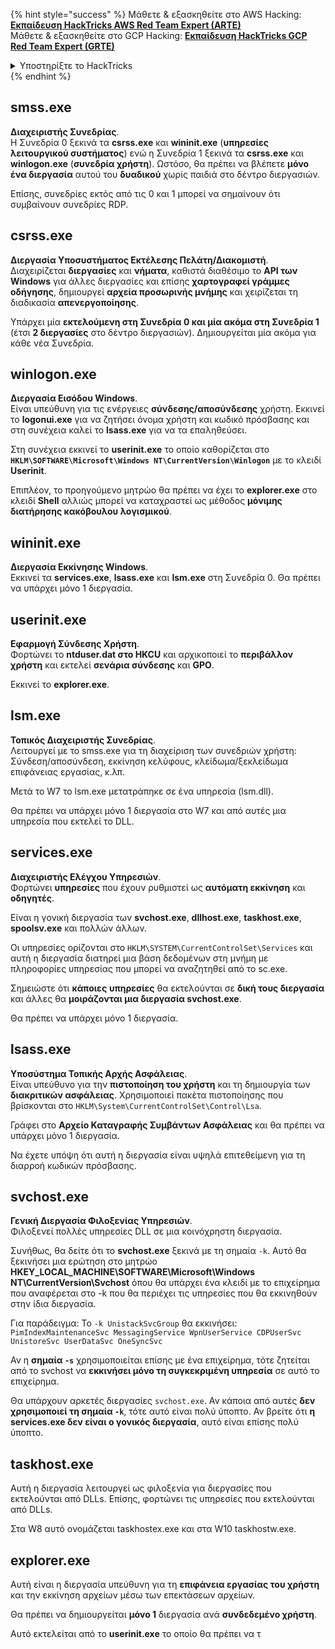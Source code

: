 {% hint style="success" %}
Μάθετε & εξασκηθείτε στο AWS Hacking:<img src="/.gitbook/assets/arte.png" alt="" data-size="line">[**Εκπαίδευση HackTricks AWS Red Team Expert (ARTE)**](https://training.hacktricks.xyz/courses/arte)<img src="/.gitbook/assets/arte.png" alt="" data-size="line">\
Μάθετε & εξασκηθείτε στο GCP Hacking: <img src="/.gitbook/assets/grte.png" alt="" data-size="line">[**Εκπαίδευση HackTricks GCP Red Team Expert (GRTE)**<img src="/.gitbook/assets/grte.png" alt="" data-size="line">](https://training.hacktricks.xyz/courses/grte)

<details>

<summary>Υποστηρίξτε το HackTricks</summary>

* Ελέγξτε τα [**σχέδια συνδρομής**](https://github.com/sponsors/carlospolop)!
* **Εγγραφείτε** στην 💬 [**ομάδα Discord**](https://discord.gg/hRep4RUj7f) ή στην [**ομάδα telegram**](https://t.me/peass) ή **ακολουθήστε** μας στο **Twitter** 🐦 [**@hacktricks\_live**](https://twitter.com/hacktricks\_live)**.**
* **Μοιραστείτε τεχνικές χάκερ καταθέτοντας PRs** στα αποθετήρια του [**HackTricks**](https://github.com/carlospolop/hacktricks) και του [**HackTricks Cloud**](https://github.com/carlospolop/hacktricks-cloud).

</details>
{% endhint %}


## smss.exe

**Διαχειριστής Συνεδρίας**.\
Η Συνεδρία 0 ξεκινά τα **csrss.exe** και **wininit.exe** (**υπηρεσίες λειτουργικού συστήματος**) ενώ η Συνεδρία 1 ξεκινά τα **csrss.exe** και **winlogon.exe** (**συνεδρία χρήστη**). Ωστόσο, θα πρέπει να βλέπετε **μόνο ένα διεργασία** αυτού του **δυαδικού** χωρίς παιδιά στο δέντρο διεργασιών.

Επίσης, συνεδρίες εκτός από τις 0 και 1 μπορεί να σημαίνουν ότι συμβαίνουν συνεδρίες RDP.


## csrss.exe

**Διεργασία Υποσυστήματος Εκτέλεσης Πελάτη/Διακομιστή**.\
Διαχειρίζεται **διεργασίες** και **νήματα**, καθιστά διαθέσιμο το **API των Windows** για άλλες διεργασίες και επίσης **χαρτογραφεί γράμμες οδήγησης**, δημιουργεί **αρχεία προσωρινής μνήμης** και χειρίζεται τη διαδικασία **απενεργοποίησης**.

Υπάρχει μία **εκτελούμενη στη Συνεδρία 0 και μία ακόμα στη Συνεδρία 1** (έτσι **2 διεργασίες** στο δέντρο διεργασιών). Δημιουργείται μία ακόμα για κάθε νέα Συνεδρία.


## winlogon.exe

**Διεργασία Εισόδου Windows**.\
Είναι υπεύθυνη για τις ενέργειες **σύνδεσης/αποσύνδεσης** χρήστη. Εκκινεί το **logonui.exe** για να ζητήσει όνομα χρήστη και κωδικό πρόσβασης και στη συνέχεια καλεί το **lsass.exe** για να τα επαληθεύσει.

Στη συνέχεια εκκινεί το **userinit.exe** το οποίο καθορίζεται στο **`HKLM\SOFTWARE\Microsoft\Windows NT\CurrentVersion\Winlogon`** με το κλειδί **Userinit**.

Επιπλέον, το προηγούμενο μητρώο θα πρέπει να έχει το **explorer.exe** στο κλειδί **Shell** αλλιώς μπορεί να καταχραστεί ως μέθοδος **μόνιμης διατήρησης κακόβουλου λογισμικού**.


## wininit.exe

**Διεργασία Εκκίνησης Windows**. \
Εκκινεί τα **services.exe**, **lsass.exe** και **lsm.exe** στη Συνεδρία 0. Θα πρέπει να υπάρχει μόνο 1 διεργασία.


## userinit.exe

**Εφαρμογή Σύνδεσης Χρήστη**.\
Φορτώνει το **ntduser.dat στο HKCU** και αρχικοποιεί το **περιβάλλον χρήστη** και εκτελεί **σενάρια σύνδεσης** και **GPO**.

Εκκινεί το **explorer.exe**.


## lsm.exe

**Τοπικός Διαχειριστής Συνεδρίας**.\
Λειτουργεί με το smss.exe για τη διαχείριση των συνεδριών χρήστη: Σύνδεση/αποσύνδεση, εκκίνηση κελύφους, κλείδωμα/ξεκλείδωμα επιφάνειας εργασίας, κ.λπ.

Μετά το W7 το lsm.exe μετατράπηκε σε ένα υπηρεσία (lsm.dll).

Θα πρέπει να υπάρχει μόνο 1 διεργασία στο W7 και από αυτές μια υπηρεσία που εκτελεί το DLL.


## services.exe

**Διαχειριστής Ελέγχου Υπηρεσιών**.\
Φορτώνει **υπηρεσίες** που έχουν ρυθμιστεί ως **αυτόματη εκκίνηση** και **οδηγητές**.

Είναι η γονική διεργασία των **svchost.exe**, **dllhost.exe**, **taskhost.exe**, **spoolsv.exe** και πολλών άλλων.

Οι υπηρεσίες ορίζονται στο `HKLM\SYSTEM\CurrentControlSet\Services` και αυτή η διεργασία διατηρεί μια βάση δεδομένων στη μνήμη με πληροφορίες υπηρεσίας που μπορεί να αναζητηθεί από το sc.exe.

Σημειώστε ότι **κάποιες** **υπηρεσίες** θα εκτελούνται σε **δική τους διεργασία** και άλλες θα **μοιράζονται μια διεργασία svchost.exe**.

Θα πρέπει να υπάρχει μόνο 1 διεργασία.


## lsass.exe

**Υποσύστημα Τοπικής Αρχής Ασφάλειας**.\
Είναι υπεύθυνο για την **πιστοποίηση του χρήστη** και τη δημιουργία των **διακριτικών ασφάλειας**. Χρησιμοποιεί πακέτα πιστοποίησης που βρίσκονται στο `HKLM\System\CurrentControlSet\Control\Lsa`.

Γράφει στο **Αρχείο Καταγραφής Συμβάντων Ασφάλειας** και θα πρέπει να υπάρχει μόνο 1 διεργασία.

Να έχετε υπόψη ότι αυτή η διεργασία είναι υψηλά επιτεθείμενη για τη διαρροή κωδικών πρόσβασης.


## svchost.exe

**Γενική Διεργασία Φιλοξενίας Υπηρεσιών**.\
Φιλοξενεί πολλές υπηρεσίες DLL σε μια κοινόχρηστη διεργασία.

Συνήθως, θα δείτε ότι το **svchost.exe** ξεκινά με τη σημαία `-k`. Αυτό θα ξεκινήσει μια ερώτηση στο μητρώο **HKEY\_LOCAL\_MACHINE\SOFTWARE\Microsoft\Windows NT\CurrentVersion\Svchost** όπου θα υπάρχει ένα κλειδί με το επιχείρημα που αναφέρεται στο -k που θα περιέχει τις υπηρεσίες που θα εκκινηθούν στην ίδια διεργασία.

Για παράδειγμα: Το `-k UnistackSvcGroup` θα εκκινήσει: `PimIndexMaintenanceSvc MessagingService WpnUserService CDPUserSvc UnistoreSvc UserDataSvc OneSyncSvc`

Αν η **σημαία `-s`** χρησιμοποιείται επίσης με ένα επιχείρημα, τότε ζητείται από το svchost να **εκκινήσει μόνο τη συγκεκριμένη υπηρεσία** σε αυτό το επιχείρημα.

Θα υπάρχουν αρκετές διεργασίες `svchost.exe`. Αν κάποια από αυτές **δεν χρησιμοποιεί τη σημαία `-k`**, τότε αυτό είναι πολύ ύποπτο. Αν βρείτε ότι **η services.exe δεν είναι ο γονικός διεργασία**, αυτό είναι επίσης πολύ ύποπτο.


## taskhost.exe

Αυτή η διεργασία λειτουργεί ως φιλοξενία για διεργασίες που εκτελούνται από DLLs. Επίσης, φορτώνει τις υπηρεσίες που εκτελούνται από DLLs.

Στα W8 αυτό ονομάζεται taskhostex.exe και στα W10 taskhostw.exe.


## explorer.exe

Αυτή είναι η διεργασία υπεύθυνη για τη **επιφάνεια εργασίας του χρήστη** και την εκκίνηση αρχείων μέσω των επεκτάσεων αρχείων.

Θα πρέπει να δημιουργείται **μόνο 1** διεργασία ανά **συνδεδεμένο χρήστη**.

Αυτό εκτελείται από το **userinit.exe** το οποίο θα πρέπει να τ
